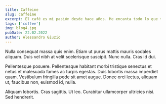 ```yaml
---
title: Caffeine
slug: caffeine
excerpt: El café es mi pasión desde hace años. Me encanta todo lo que tiene que ver con él, desde el olor hasta el sabor y la forma en que hace sentir a la gente.
tags: ['coffee']
img: blog4.jpg
pubDate: 22.02.2022
author: Alessandro Giuzio
---
```


Nulla consequat massa quis enim. Etiam ut purus mattis mauris sodales aliquam. Duis vel nibh at velit scelerisque suscipit. Nunc nulla. Cras id dui.

Pellentesque posuere. Pellentesque habitant morbi tristique senectus et netus et malesuada fames ac turpis egestas. Duis lobortis massa imperdiet quam. Vestibulum fringilla pede sit amet augue. Donec orci lectus, aliquam ut, faucibus non, euismod id, nulla.

Aliquam lobortis. Cras sagittis. Ut leo. Curabitur ullamcorper ultricies nisi. Sed hendrerit.

